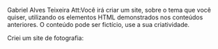 Gabriel Alves Teixeira
Att:Você irá criar um site, sobre o tema que você quiser, utilizando os elementos HTML demonstrados nos conteúdos anteriores. O conteúdo pode ser fictício, use a sua criatividade. 

Criei um site de fotografia:
